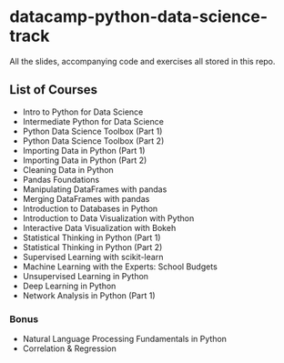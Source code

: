 # datacamp-python-data-science-track
All the slides, accompanying code and exercises all stored in this repo.

## List of Courses

  - Intro to Python for Data Science
  - Intermediate Python for Data Science
  - Python Data Science Toolbox (Part 1)
  - Python Data Science Toolbox (Part 2)
  - Importing Data in Python (Part 1)
  - Importing Data in Python (Part 2)
  - Cleaning Data in Python
  - Pandas Foundations
  - Manipulating DataFrames with pandas
  - Merging DataFrames with pandas
  - Introduction to Databases in Python
  - Introduction to Data Visualization with Python
  - Interactive Data Visualization with Bokeh
  - Statistical Thinking in Python (Part 1)
  - Statistical Thinking in Python (Part 2)
  - Supervised Learning with scikit-learn
  - Machine Learning with the Experts: School Budgets
  - Unsupervised Learning in Python
  - Deep Learning in Python
  - Network Analysis in Python (Part 1)
  
  ### Bonus
  
  - Natural Language Processing Fundamentals in Python
  - Correlation & Regression
  
  

